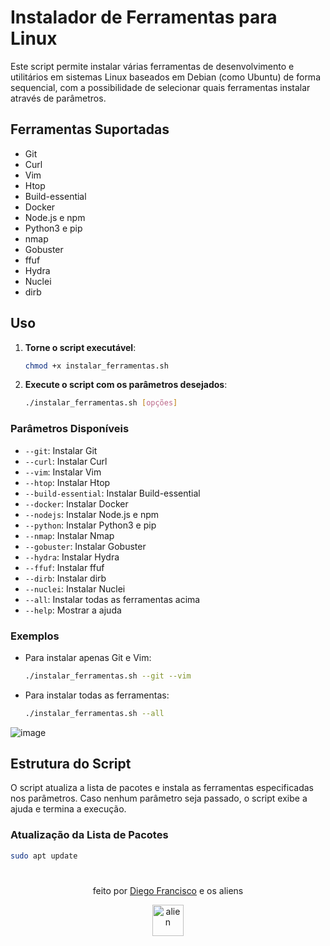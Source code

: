 # Instalador de Ferramentas para Linux

Este script permite instalar várias ferramentas de desenvolvimento e utilitários em sistemas Linux baseados em Debian (como Ubuntu) de forma sequencial, com a possibilidade de selecionar quais ferramentas instalar através de parâmetros.

## Ferramentas Suportadas

- Git
- Curl
- Vim
- Htop
- Build-essential
- Docker
- Node.js e npm
- Python3 e pip
- nmap
- Gobuster
- ffuf
- Hydra
- Nuclei
- dirb

## Uso

1. **Torne o script executável**:

    ```bash
    chmod +x instalar_ferramentas.sh
    ```

2. **Execute o script com os parâmetros desejados**:

    ```bash
    ./instalar_ferramentas.sh [opções]
    ```

### Parâmetros Disponíveis

- `--git`: Instalar Git
- `--curl`: Instalar Curl
- `--vim`: Instalar Vim
- `--htop`: Instalar Htop
- `--build-essential`: Instalar Build-essential
- `--docker`: Instalar Docker
- `--nodejs`: Instalar Node.js e npm
- `--python`: Instalar Python3 e pip
- `--nmap`: Instalar Nmap
- `--gobuster`: Instalar Gobuster
- `--hydra`: Instalar Hydra
- `--ffuf`: Instalar ffuf
- `--dirb`: Instalar dirb
- `--nuclei`: Instalar Nuclei
- `--all`: Instalar todas as ferramentas acima
- `--help`: Mostrar a ajuda

### Exemplos

- Para instalar apenas Git e Vim:

    ```bash
    ./instalar_ferramentas.sh --git --vim
    ```

- Para instalar todas as ferramentas:

    ```bash
    ./instalar_ferramentas.sh --all
    ```
![image](https://uploaddeimagens.com.br/images/004/808/133/full/canivete.png?1720114403)


## Estrutura do Script

O script atualiza a lista de pacotes e instala as ferramentas especificadas nos parâmetros. Caso nenhum parâmetro seja passado, o script exibe a ajuda e termina a execução.

### Atualização da Lista de Pacotes

```bash
sudo apt update
```
#
<div align="center">
 <p>
  feito por <a href="https://github.com/dieg0x20">Diego Francisco</a> e os aliens
</p>
  <img style="width: 50px;" src="https://lowsec-community.vercel.app/assets/alien.png" alt="alien"/>
</div>

